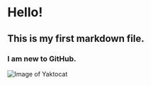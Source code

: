 # Hello!
## This is my first markdown file.
### I am new to GitHub.

![Image of Yaktocat](https://octodex.github.com/images/yaktocat.png)
